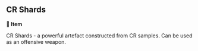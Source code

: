 ## CR Shards

**📜 Item**

CR Shards - a powerful artefact constructed from CR samples. Can be used as an offensive weapon.